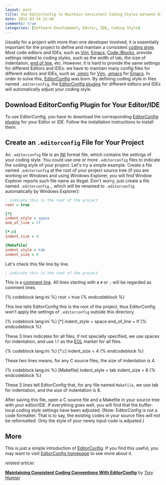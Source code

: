 ```yaml
---
layout: post
title: Use EditorConfig to Maintain Consistent Coding Styles between Different Editors and IDEs
date: 2012-03-14 21:46
comments: true
categories: [Software Development, Editor, IDE, Coding Style]
---
```


Usually for a project with more than one developer involved, it is essentially
important for the project to define and maintain a consistent [coding style][].
Most code editors and IDEs, such as [Vim][], [Emacs][], [Code::Blocks][],
provide settings related to coding styles, such as the width of tab, the size of
indentation, [end of line][EOL], etc. However, it is hard to provide the same settings
for different Editors and IDEs: we have to maintain many config files for
different editors and IDEs, such as [.vimrc][] for [Vim][], [.emacs][] for
[Emacs][]. In order to solve this, [EditorConfig][] was born. By defining coding
style in files named `.editorconfig`, the [EditorConfig plugins][] for different
editors and IDEs will automatically adjust your coding style.

<!-- more -->

## Download EditorConfig Plugin for Your Editor/IDE

To use EditorConfig, you have to download the corresponding
[EditorConfig plugins][] for your Editor or IDE. Follow the installation
instructions to install them.


## Create an `.editorconfig` File for Your Project

An `.editorconfig` file is an [INI][] format file, which contains the settings
of your coding style. You could use one or more `.editorconfig` files to
indicate the coding style of your project. Let's try a simple example. Create a
file named `.editorconfig` at the root of your project source tree (if you are
working on Windows and using Windows Explorer, you will find Window Explorer
reports such file name as illegal. Don't worry, just create a file named
`.editorconfig.`, which will be renamed to `.editorconfig` automatically by
Windows Explorer):

```ini .editorconfig
; indicate this is the root of the project
root = true

[*]
indent_style = space
end_of_line = lf

[*.c]
indent_size = 4

[Makefile]
indent_style = tab
indent_size = 8
```

Let's check this file line by line.

```ini
; indicate this is the root of the project
```

This is a [comment line][comment]. All lines starting with a `#` or `;` will be
regarded as comment lines.

{% codeblock lang:ini %}
root = true
{% endcodeblock %}

This line tells EditorConfig this is the root of the project, thus EditorConfig
won't apply the settings of `.editorconfig` outside this directory.

{% codeblock lang:ini %}
[*]
indent_style = space
end_of_line = lf
{% endcodeblock %}

These 3 lines indicates for all files, if not specially specified, we use spaces
for indentation, and use `lf` as the [EOL][] marker for all files.

{% codeblock lang:ini %}
[*.c]
indent_size = 4
{% endcodeblock %}

These two lines means, for any C source files, the size of indentation is 4.

{% codeblock lang:ini %}
[Makefile]
indent_style = tab
indent_size = 8
{% endcodeblock %}

These 3 lines tell EditorConfig that, for any file named `Makefile`, we use tab
for indentation, and the size of indentation is 8.

After saving this file, open a C source file and a Makefile in your source tree
with your editor/IDE. If everything goes well, you will find that the
buffer-local coding style settings have been adjusted. (Note: EditorConfig is
not a code formatter. That is to say, the existing codes in your source files
will not be reformatted. Only the style of your newly input code is adjusted.)


## More

This is just a simple introduction of [EditorConfig][]. If you find this
useful, you may want to visit [EditorConfig homepage][EditorConfig] to see more
about it.


_related article:_

[**Maintaining Consistent Coding Conventions With EditorConfig**](http://treyhunner.com/2012/02/editorconfig) by [_Trey Hunner_](http://treyhunner.com)


[.emacs]: http://www.gnu.org/software/emacs/manual/html_node/emacs/Init-File.html
[.vimrc]: http://vim.wikia.com/wiki/Open_vimrc_file
[Code::Blocks]: http://www.codeblocks.org
[EOL]: http://en.wikipedia.org/wiki/Newline
[EditorConfig plugins]: http://editorconfig.org/#download
[EditorConfig]: http://editorconfig.org
[Emacs]: http://www.gnu.org/software/emacs
[INI]: http://en.wikipedia.org/wiki/INI_file
[Vim]: http://www.vim.org
[coding style]: http://en.wikipedia.org/wiki/Programming_style
[comment]: http://en.wikipedia.org/wiki/Comment_(computer_programming)

